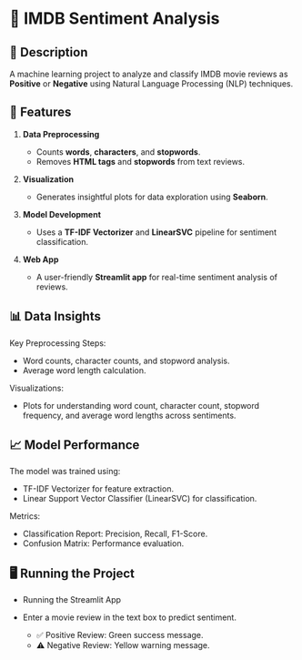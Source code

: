 # 🎥 IMDB Sentiment Analysis


## 📜 Description

A machine learning project to analyze and classify IMDB movie reviews as **Positive** or **Negative** using Natural Language Processing (NLP) techniques.


## 🚀 Features  

1. **Data Preprocessing**  
   - Counts **words**, **characters**, and **stopwords**.  
   - Removes **HTML tags** and **stopwords** from text reviews.  

2. **Visualization**  
   - Generates insightful plots for data exploration using **Seaborn**.  

3. **Model Development**  
   - Uses a **TF-IDF Vectorizer** and **LinearSVC** pipeline for sentiment classification.  

4. **Web App**  
   - A user-friendly **Streamlit app** for real-time sentiment analysis of reviews.
  

## 📊 Data Insights
Key Preprocessing Steps:

- Word counts, character counts, and stopword analysis.
- Average word length calculation.

Visualizations:

- Plots for understanding word count, character count, stopword frequency, and average word lengths across sentiments.

## 📈 Model Performance

The model was trained using:

- TF-IDF Vectorizer for feature extraction.
- Linear Support Vector Classifier (LinearSVC) for classification.

Metrics:

- Classification Report: Precision, Recall, F1-Score.
- Confusion Matrix: Performance evaluation.


## 🖥️ Running the Project
- Running the Streamlit App
- Enter a movie review in the text box to predict sentiment.

    - ✅ Positive Review: Green success message.
    - ⚠️ Negative Review: Yellow warning message.
